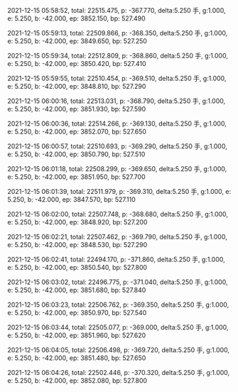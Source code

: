 2021-12-15 05:58:52, total: 22515.475, p: -367.770, delta:5.250 手, g:1.000, e: 5.250, b: -42.000, ep: 3852.150, bp: 527.490

2021-12-15 05:59:13, total: 22509.866, p: -368.350, delta:5.250 手, g:1.000, e: 5.250, b: -42.000, ep: 3849.650, bp: 527.250

2021-12-15 05:59:34, total: 22512.809, p: -368.860, delta:5.250 手, g:1.000, e: 5.250, b: -42.000, ep: 3850.420, bp: 527.410

2021-12-15 05:59:55, total: 22510.454, p: -369.510, delta:5.250 手, g:1.000, e: 5.250, b: -42.000, ep: 3848.810, bp: 527.290

2021-12-15 06:00:16, total: 22513.031, p: -368.790, delta:5.250 手, g:1.000, e: 5.250, b: -42.000, ep: 3851.930, bp: 527.590

2021-12-15 06:00:36, total: 22514.266, p: -369.130, delta:5.250 手, g:1.000, e: 5.250, b: -42.000, ep: 3852.070, bp: 527.650

2021-12-15 06:00:57, total: 22510.693, p: -369.290, delta:5.250 手, g:1.000, e: 5.250, b: -42.000, ep: 3850.790, bp: 527.510

2021-12-15 06:01:18, total: 22508.299, p: -369.650, delta:5.250 手, g:1.000, e: 5.250, b: -42.000, ep: 3851.950, bp: 527.700

2021-12-15 06:01:39, total: 22511.979, p: -369.310, delta:5.250 手, g:1.000, e: 5.250, b: -42.000, ep: 3847.570, bp: 527.110

2021-12-15 06:02:00, total: 22507.748, p: -368.680, delta:5.250 手, g:1.000, e: 5.250, b: -42.000, ep: 3848.920, bp: 527.200

2021-12-15 06:02:21, total: 22507.462, p: -369.790, delta:5.250 手, g:1.000, e: 5.250, b: -42.000, ep: 3848.530, bp: 527.290

2021-12-15 06:02:41, total: 22494.170, p: -371.860, delta:5.250 手, g:1.000, e: 5.250, b: -42.000, ep: 3850.540, bp: 527.800

2021-12-15 06:03:02, total: 22496.775, p: -371.040, delta:5.250 手, g:1.000, e: 5.250, b: -42.000, ep: 3851.680, bp: 527.840

2021-12-15 06:03:23, total: 22506.762, p: -369.350, delta:5.250 手, g:1.000, e: 5.250, b: -42.000, ep: 3850.970, bp: 527.540

2021-12-15 06:03:44, total: 22505.077, p: -369.000, delta:5.250 手, g:1.000, e: 5.250, b: -42.000, ep: 3851.960, bp: 527.620

2021-12-15 06:04:05, total: 22506.498, p: -369.720, delta:5.250 手, g:1.000, e: 5.250, b: -42.000, ep: 3851.480, bp: 527.650

2021-12-15 06:04:26, total: 22502.446, p: -370.320, delta:5.250 手, g:1.000, e: 5.250, b: -42.000, ep: 3852.080, bp: 527.800